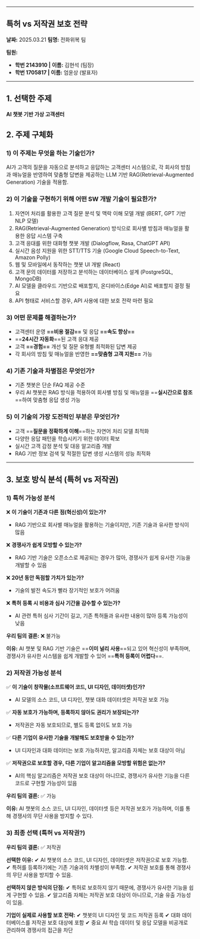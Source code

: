 
---
## 특허 vs 저작권 보호 전략

**날짜:** 2025.03.21 
**팀명:** 전화위복 팀

**팀원:**
- **학번 2143910 | 이름:** 김현석 (팀장)
- **학번 1705817 | 이름:** 엄윤상 (발표자)

---
## 1. 선택한 주제

**AI 챗봇 기반 가상 고객센터**

## 2. 주제 구체화

### 1) 이 주제는 무엇을 하는 기술인가?

AI가 고객의 질문을 자동으로 분석하고 응답하는 고객센터 시스템으로, 각 회사의 방침과 매뉴얼을 반영하여 맞춤형 답변을 제공하는 LLM 기반 RAG(Retrieval-Augmented Generation) 기술을 적용함.

### 2) 이 기술을 구현하기 위해 어떤 SW 개발 기술이 필요한가?

1. 자연어 처리를 활용한 고객 질문 분석 및 맥락 이해 모델 개발 (BERT, GPT 기반 NLP 모델)
2. RAG(Retrieval-Augmented Generation) 방식으로 회사별 방침과 매뉴얼을 활용한 응답 시스템 구축
3. 고객 응대를 위한 대화형 챗봇 개발 (Dialogflow, Rasa, ChatGPT API)
4. 실시간 음성 지원을 위한 STT/TTS 기술 (Google Cloud Speech-to-Text, Amazon Polly)
5. 웹 및 모바일에서 동작하는 챗봇 UI 개발 (React)
6. 고객 문의 데이터를 저장하고 분석하는 데이터베이스 설계 (PostgreSQL, MongoDB)
7. AI 모델을 클라우드 기반으로 배포할지, 온디바이스(Edge AI)로 배포할지 결정 필요
8. API 형태로 서비스할 경우, API 사용에 대한 보호 전략 마련 필요

### 3) 어떤 문제를 해결하는가?

- 고객센터 운영 **==비용 절감==** 및 응답 **==속도 향상==**
- ==**24시간 자동화**==된 고객 응대 제공
- 고객 **==경험==** 개선 및 질문 유형별 최적화된 답변 제공
- 각 회사의 방침 및 매뉴얼을 반영한 **==맞춤형 고객 지원==** 가능

### 4) 기존 기술과 차별점은 무엇인가?

- 기존 챗봇은 단순 FAQ 제공 수준
- 우리 AI 챗봇은 RAG 방식을 적용하여 회사별 방침 및 매뉴얼을 ==**실시간으로 참조**==하여 맞춤형 응답 생성 가능

### 5) 이 기술의 가장 도전적인 부분은 무엇인가?

- 고객 ==**질문을 정확하게 이해**==하는 자연어 처리 모델 최적화
- 다양한 응답 패턴을 학습시키기 위한 데이터 확보
- 실시간 고객 감정 분석 및 대응 알고리즘 개발
- RAG 기반 정보 검색 및 적절한 답변 생성 시스템의 성능 최적화

---
## 3. 보호 방식 분석 (특허 vs 저작권)

### 1) 특허 가능성 분석

❌ **이 기술이 기존과 다른 점(혁신성)이 있는가?**

- RAG 기반으로 회사별 매뉴얼을 활용하는 기술이지만, 기존 기술과 유사한 방식이 많음
    

❌ **경쟁사가 쉽게 모방할 수 있는가?**

- RAG 기반 기술은 오픈소스로 제공되는 경우가 많아, 경쟁사가 쉽게 유사한 기능을 개발할 수 있음
    

❌ **20년 동안 독점할 가치가 있는가?**

- 기술의 발전 속도가 빨라 장기적인 보호가 어려움
    

❌ **특허 등록 시 비용과 심사 기간을 감수할 수 있는가?**

- AI 관련 특허 심사 기간이 길고, 기존 특허들과 유사한 내용이 많아 등록 가능성이 낮음
    

**우리 팀의 결론:** ❌ 불가능

**이유:** AI 챗봇 및 RAG 기반 기술은 ==**이미 널리 사용**==되고 있어 혁신성이 부족하며, 경쟁사가 유사한 시스템을 쉽게 개발할 수 있어 ==**특허 등록이 어렵다**==.

### 2) 저작권 가능성 분석

✅ **이 기술이 창작물(소프트웨어 코드, UI 디자인, 데이터셋)인가?**

- AI 모델의 소스 코드, UI 디자인, 챗봇 대화 데이터셋은 저작권 보호 가능
    

✅ **자동 보호가 가능하며, 등록하지 않아도 권리가 보장되는가?**

- 저작권은 자동 보호되므로, 별도 등록 없이도 보호 가능
    

✅ **다른 기업이 유사한 기술을 개발해도 보호받을 수 있는가?**

- UI 디자인과 대화 데이터는 보호 가능하지만, 알고리즘 자체는 보호 대상이 아님
    

✅ **저작권으로 보호할 경우, 다른 기업이 알고리즘을 모방할 위험은 없는가?**

- AI의 핵심 알고리즘은 저작권 보호 대상이 아니므로, 경쟁사가 유사한 기능을 다른 코드로 구현할 가능성이 있음
    

**우리 팀의 결론:** ✅ 가능

**이유:** AI 챗봇의 소스 코드, UI 디자인, 데이터셋 등은 저작권 보호가 가능하며, 이를 통해 경쟁사의 무단 사용을 방지할 수 있다.

### 3) 최종 선택 (특허 vs 저작권?)

**우리 팀의 결론:** ✅ 저작권

**선택한 이유:** 
	✔ AI 챗봇의 소스 코드, UI 디자인, 데이터셋은 저작권으로 보호 가능함. 
	✔ 특허를 등록하기에는 기존 기술과의 차별성이 부족함. 
	✔ 저작권 보호를 통해 경쟁사의 무단 사용을 방지할 수 있음.

**선택하지 않은 방식의 단점:** 
	✔ 특허로 보호하지 않기 때문에, 경쟁사가 유사한 기능을 쉽게 구현할 수 있음. 
	✔ 알고리즘 자체는 저작권 보호 대상이 아니므로, 기술 유출 가능성이 있음.

**기업이 실제로 사용할 보호 전략:** 
	✔ 챗봇의 UI 디자인 및 코드 저작권 등록 
	✔ 대화 데이터베이스를 저작권 보호 대상에 포함 
	✔ 중요 AI 학습 데이터 및 응답 모델을 비공개로 관리하여 경쟁사의 접근을 차단